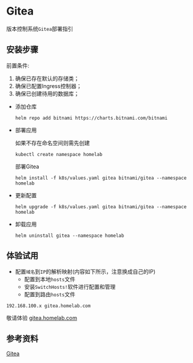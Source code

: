 # Gitea

版本控制系统`Gitea`部署指引

## 安装步骤

前置条件:

1. 确保已存在默认的存储类；
2. 确保已配置Ingress控制器；
3. 确保已创建待用的数据库；

- 添加仓库

    ```shell
    helm repo add bitnami https://charts.bitnami.com/bitnami
    ```

- 部署应用

    如果不存在命名空间则需先创建

    ```shell
    kubectl create namespace homelab
    ```

    部署Gitea

    ```shell
    helm install -f k8s/values.yaml gitea bitnami/gitea --namespace homelab
    ```

- 更新配置

    ```shell
    helm upgrade -f k8s/values.yaml gitea bitnami/gitea --namespace homelab
    ```

- 卸载应用

    ```shell
    helm uninstall gitea --namespace homelab
    ```

## 体验试用

- 配置`域名`到`IP`的解析映射(内容如下所示，注意换成自己的IP)
  - 配置到本地`hosts`文件
  - 安装`SwitchHosts!`软件进行配置和管理
  - 配置到路由`hosts`文件

```text
192.168.100.x gitea.homelab.com
```

敬请体验 [gitea.homelab.com](http://gitea.homelab.com/)

## 参考资料

[Gitea](https://artifacthub.io/packages/helm/bitnami/gitea)
